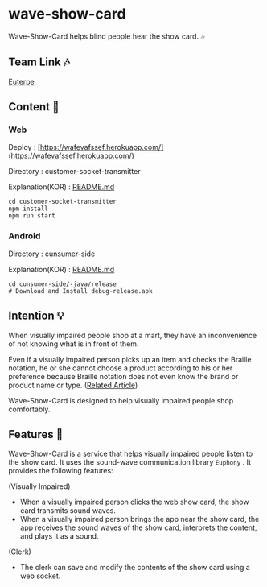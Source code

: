 # wave-show-card

Wave-Show-Card helps blind people hear the show card. 🎶

## Team Link 🎶

[Euterpe](https://github.com/orgs/euphony-io/teams/euterpe)

## Content 📡

### Web

Deploy : [https://wafevafssef.herokuapp.com/](https://wafevafssef.herokuapp.com/)

Directory : customer-socket-transmitter

Explanation(KOR) : [README.md](https://github.com/euphony-io/wave-show-card/blob/main/showcard-side/README.md)

```shell
cd customer-socket-transmitter
npm install
npm run start
```

### Android

Directory : cunsumer-side

Explanation(KOR) : [README.md](https://github.com/euphony-io/wave-show-card/blob/main/cunsumer-side/README.md)

```shell
cd cunsumer-side/-java/release
# Download and Install debug-release.apk
```

## Intention 💡

When visually impaired people shop at a mart, they have an inconvenience of not knowing what is in front of them.

Even if a visually impaired person picks up an item and checks the Braille notation, he or she cannot choose a product according to his or her preference because Braille notation does not even know the brand or product name or type. 
([Related Article](https://biz.chosun.com/topics/topics_social/2022/06/15/FX3JYYBMP5AMRGYRG35GR4YXYQ/))

Wave-Show-Card is designed to help visually impaired people shop comfortably.

## Features 🚀

Wave-Show-Card is a service that helps visually impaired people listen to the show card. It uses the sound-wave communication library `Euphony` . It provides the following features:

(Visually Impaired)

- When a visually impaired person clicks the web show card, the show card transmits sound waves.
- When a visually impaired person brings the app near the show card, the app receives the sound waves of the show card, interprets the content, and plays it as a sound.

(Clerk)

- The clerk can save and modify the contents of the show card using a web socket.
